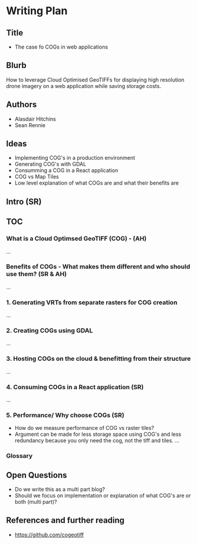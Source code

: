 # Writing Plan

## Title

- The case fo COGs in web applications

## Blurb

How to leverage Cloud Optimised GeoTIFFs for displaying high resolution drone imagery on a web application while saving storage costs.

## Authors

- Alasdair Hitchins
- Sean Rennie

## Ideas

- Implementing COG's in a production environment
- Generating COG's with GDAL
- Consumming a COG in a React application
- COG vs Map Tiles
- Low level explanation of what COGs are and what their benefits are

## Intro (SR)

## TOC

### What is a Cloud Optimsed GeoTIFF (COG) - (AH)

...

### Benefits of COGs - What makes them different and who should use them? (SR & AH)

...

### 1. Generating VRTs from separate rasters for COG creation

...

### 2. Creating COGs using GDAL

...

<!-- Not sure we need section 3 unless there is something specific we need to configure in GCP? "Benefitting from their structure" would likely be covered in "Benefits of COGs" above! -->
### 3. Hosting COGs on the cloud & benefitting from their structure

...

### 4. Consuming COGs in a React application (SR)

...

### 5. Performance/ Why choose COGs (SR)

- How do we measure performance of COG vs raster tiles?
- Argument can be made for less storage space using COG's and less redundancy because you only need the cog, not the tiff and tiles.
...

<!-- Might be worth including a Glossary for all the acronyms -->
### Glossary

## Open Questions

- Do we write this as a multi part blog?
- Should we focus on implementation or explanation of what COG's are or both (multi part)?

## References and further reading

- <https://github.com/cogeotiff>
